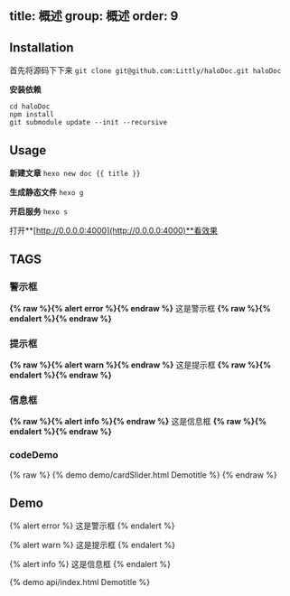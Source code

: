 title: 概述
group: 概述
order: 9
---

## Installation

首先将源码下下来
`git clone git@github.com:Littly/haloDoc.git haloDoc`

**安装依赖**
```bsh
cd haloDoc
npm install
git submodule update --init --recursive
```


## Usage
**新建文章**
`hexo new doc {{ title }}`

**生成静态文件**
`hexo g`

**开启服务**
`hexo s`

打开**[http://0.0.0.0:4000](http://0.0.0.0:4000)**看效果


## TAGS

### 警示框

**{% raw %}{% alert error %}{% endraw %}**
这是警示框
**{% raw %}{% endalert %}{% endraw %}**

### 提示框
**{% raw %}{% alert warn %}{% endraw %}**
这是提示框
**{% raw %}{% endalert %}{% endraw %}**


### 信息框
**{% raw %}{% alert info %}{% endraw %}**
这是信息框
**{% raw %}{% endalert %}{% endraw %}**

### codeDemo
{% raw %}
{% demo demo/cardSlider.html Demotitle %}
{% endraw %}

## Demo

{% alert error %}
这是警示框
{% endalert %}

{% alert warn %}
这是提示框
{% endalert %}

{% alert info %}
这是信息框
{% endalert %}

{% demo api/index.html Demotitle %}
